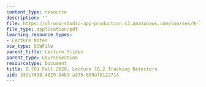 ```yaml
---
content_type: resource
description: ''
file: https://ol-ocw-studio-app-production.s3.amazonaws.com/courses/8-701-introduction-to-nuclear-and-particle-physics-fall-2020/33dc7438402954b3a375659af0122714_MIT8_701f20_lec10.2.pdf
file_type: application/pdf
learning_resource_types:
- Lecture Notes
ocw_type: OCWFile
parent_title: Lecture Slides
parent_type: CourseSection
resourcetype: Document
title: 8.701 Fall 2020, Lecture 10.2 Tracking Detectors
uid: 33dc7438-4029-54b3-a375-659af0122714
---
```


